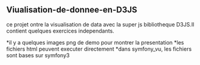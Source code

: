 ## Viualisation-de-donnee-en-D3JS
ce projet ontre la visualisation de data avec la super js bibliotheque D3JS.Il contient quelques exercices independants.

  *il y a quelques images png de demo pour montrer la presentation
  *les fichiers html peuvent executer directement
  *dans symfony_vu, les fichiers sont bases sur symfony3

